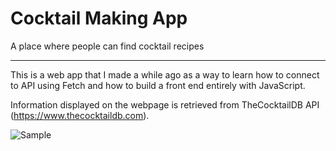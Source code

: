 # Cocktail Making App
A place where people can find cocktail recipes

______________________________________________
This is a web app that I made a while ago as a way to learn how to connect to API using Fetch and how to build a front end entirely with JavaScript. 

Information displayed on the webpage is retrieved from TheCocktailDB API (https://www.thecocktaildb.com).

![Sample](https://drive.google.com/file/d/1CmTrllM7c7uofRRUCfdDS9F_6UhAYzSw/view?usp=sharing)
